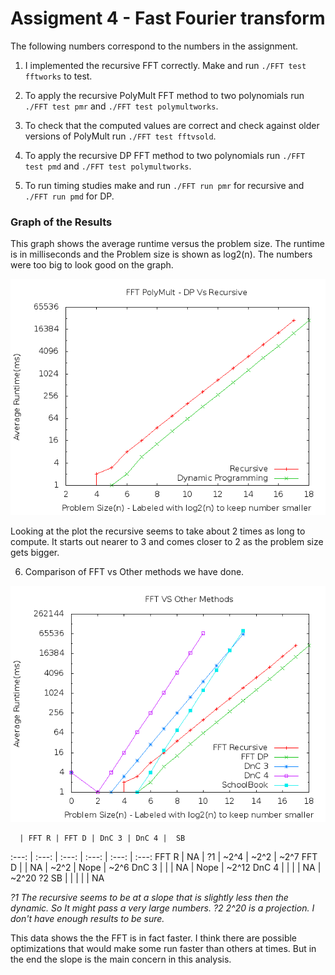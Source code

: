 Assigment 4 - Fast Fourier transform
=======================================

The following numbers correspond to the numbers in the assignment.

1. I implemented the recursive FFT correctly. Make and run `./FFT test fftworks` to test.

2. To apply the recursive PolyMult FFT method to two polynomials run `./FFT test pmr` and `./FFT test polymultworks`.

3. To check that the computed values are correct and check against older versions of PolyMult run `./FFT test fftvsold`.

4. To apply the recursive DP FFT method to two polynomials run `./FFT test pmd` and `./FFT test polymultworks`.

5. To run timing studies make and run `./FFT run pmr` for recursive and `./FFT run pmd` for DP.

### Graph of the Results

This graph shows the average runtime versus the problem size. The runtime is in milliseconds and the Problem size is shown as log2(n). The numbers were too big to look good on the graph.

![FFT results](FFT.png)

Looking at the plot the recursive seems to take about 2 times as long to compute. It starts out nearer to 3 and comes closer to 2 as the problem size gets bigger.

6. Comparison of FFT vs Other methods we have done.

![FFT Vs Other Methods](FFTvsOthers.png)

      | FFT R | FFT D | DnC 3 | DnC 4 |  SB
:---: | :---: | :---: | :---: | :---: | :---:
FFT R |   NA  |  ?1   | ~2^4  | ~2^2  |  ~2^7
FFT D |       |  NA   | ~2^2  | Nope  |  ~2^6
DnC 3 |       |       |  NA   | Nope  |  ~2^12
DnC 4 |       |       |       |  NA   |  ~2^20 ?2
 SB   |       |       |       |       |  NA

*?1 The recursive seems to be at a slope that is slightly less then the dynamic. So It might pass a very large numbers.*
*?2 2^20 is a projection. I don't have enough results to be sure.*

This data shows the the FFT is in fact faster. I think there are possible optimizations that would make some run faster than others at times. But in the end the slope is the main concern in this analysis.